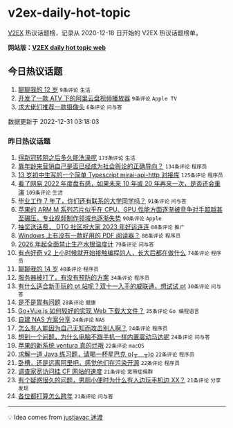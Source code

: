 # v2ex-daily-hot-topic

[V2EX](https://www.v2ex.com/) 热议话题榜，记录从 2020-12-18 日开始的 V2EX 热议话题榜单。

**网站版：[V2EX daily hot topic web](https://boojack.github.io/v2ex-daily-hot-topic-web/)**

## 今日热议话题

<!-- TODAY BEGIN -->

1. [聊聊我的 12 岁](https://www.v2ex.com/t/905733) `9条评论` `生活`
1. [开发了一款 ATV 下的阿里云盘视频播放器](https://www.v2ex.com/t/905728) `9条评论` `Apple TV`
1. [求大佬们推荐一款摄像头](https://www.v2ex.com/t/905727) `6条评论` `问与答`

数据更新于 2022-12-31 03:18:03

<!-- TODAY END -->

### 昨日热议话题

<!-- YESTERDAY BEGIN -->

1. [得新冠转阴之后多久能洗澡呢](https://www.v2ex.com/t/905547) `173条评论` `生活`
1. [靠年龄来营销自己是否已经成为社会舆论的正确导向？](https://www.v2ex.com/t/905496) `134条评论` `程序员`
1. [13 岁初中生写的一个简单 Typescript mirai-api-http 对接库](https://www.v2ex.com/t/905504) `125条评论` `程序员`
1. [看了网易 2022 年度盘有感，如果未来 10 年或 20 年再来一次，是否还会重演](https://www.v2ex.com/t/905573) `109条评论` `生活`
1. [毕业工作 7 年了，你们还有联系的大学同学吗？](https://www.v2ex.com/t/905528) `91条评论` `问与答`
1. [苹果的 ARM M 系列芯片似乎在 CPU、GPU 性能方面逐渐被竞争对手超越甚至碾压，专业视频制作领域也逐渐失势](https://www.v2ex.com/t/905506) `90条评论` `Apple`
1. [抽奖送话费， DTO 社区祝大家 2023 年好运连连](https://www.v2ex.com/t/905509) `88条评论` `推广`
1. [Windows 上有没有一款好用的 PDF 阅读器？](https://www.v2ex.com/t/905548) `88条评论` `程序员`
1. [2026 年起全面禁止生产水银温度计](https://www.v2ex.com/t/905529) `79条评论` `问与答`
1. [有点好奇 v2 上小时候就开始接触编程的人，长大后都在做什么](https://www.v2ex.com/t/905579) `74条评论` `程序员`
1. [聊聊我的 14 岁](https://www.v2ex.com/t/905642) `48条评论` `程序员`
1. [服务器被打了，有没有预防的方案](https://www.v2ex.com/t/905662) `34条评论` `程序员`
1. [有什么适合新手玩的 pt 站呢？双十一入手的威联通，想试试 pt](https://www.v2ex.com/t/905605) `30条评论` `问与答`
1. [是不是胃有问题](https://www.v2ex.com/t/905523) `28条评论` `健康`
1. [Go+Vue.js 如何较好的实现 Web 下载大文件？](https://www.v2ex.com/t/905515) `25条评论` `Go 编程语言`
1. [自建 NAS 方案分享](https://www.v2ex.com/t/905583) `24条评论` `NAS`
1. [怎么有人能因为自己无知而攻击别人啊？](https://www.v2ex.com/t/905575) `24条评论` `程序员`
1. [想到一个问题，为什么电脑不跟手机一样内置震动马达呢](https://www.v2ex.com/t/905511) `24条评论` `问与答`
1. [苹果的新系统 ventura 真的烂哦](https://www.v2ex.com/t/905655) `22条评论` `macOS`
1. [求解一道 Java 练习题，请喝一杯星巴克 o(╥﹏╥)o](https://www.v2ex.com/t/905654) `22条评论` `程序员`
1. [卧槽，还是远离阿里吧，感觉他们在污染开源](https://www.v2ex.com/t/905588) `22条评论` `程序员`
1. [调查家宽访问挂 CF 网站的速度](https://www.v2ex.com/t/905693) `21条评论` `宽带症候群`
1. [有个疑惑很久的问题，男厕小便时为什么有人边玩手机边 XX？](https://www.v2ex.com/t/905591) `21条评论` `分享发现`
1. [各位都打算怎么跨年](https://www.v2ex.com/t/905584) `21条评论` `问与答`

<!-- YESTERDAY END -->

---

💡 Idea comes from [justjavac 迷渡](https://github.com/justjavac/)
